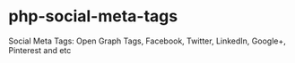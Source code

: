 # php-social-meta-tags
Social Meta Tags: Open Graph Tags, Facebook, Twitter, LinkedIn, Google+, Pinterest and etc
